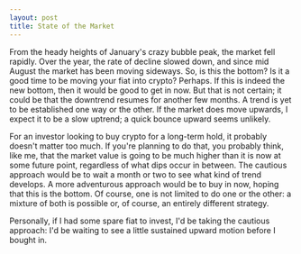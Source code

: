 ```yaml
---
layout: post
title: State of the Market
---
```


From the heady heights of January's crazy bubble peak, the market fell rapidly.
Over the year, the rate of decline slowed down, and since mid August the market
has been moving sideways. So, is this the bottom? Is it a good time to be
moving your fiat into crypto? Perhaps. If this is indeed the new bottom, then
it would be good to get in now. But that is not certain; it could be that the
downtrend resumes for another few months. A trend is yet to be established one
way or the other. If the market does move upwards, I expect it to be a slow
uptrend; a quick bounce upward seems unlikely.

For an investor looking to buy crypto for a long-term hold, it probably doesn't
matter too much. If you're planning to do that, you probably think, like me,
that the market value is going to be much higher than it is now at some future
point, regardless of what dips occur in between. The cautious approach would be
to wait a month or two to see what kind of trend develops. A more adventurous
approach would be to buy in now, hoping that this is the bottom. Of course,
one is not limited to do one or the other: a mixture of both is possible or,
of course, an entirely different strategy.

Personally, if I had some spare fiat to invest, I'd be taking the cautious
approach: I'd be waiting to see a little sustained upward motion before I
bought in.
